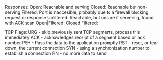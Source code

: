 Responses:
Open: Reachable and serving
Closed: Reachable but non-serving
Filtered: Port is inaccesible, probably due to a firewall blocking request or response
Unfiltered: Reachable, but unsure if servering, found with ACK scan
Open|Filtered:
Closed|Filtered:

TCP Flags:
URG - skip previously sent TCP segments, process this immediately
ACK - acknowledges receipt of a segment based on ack number
PSH - Pass the data to the application promptly
RST - reset, or tear down, the current connection
SYN - using a synchronization number to establish a connection
FIN - no more data to send
